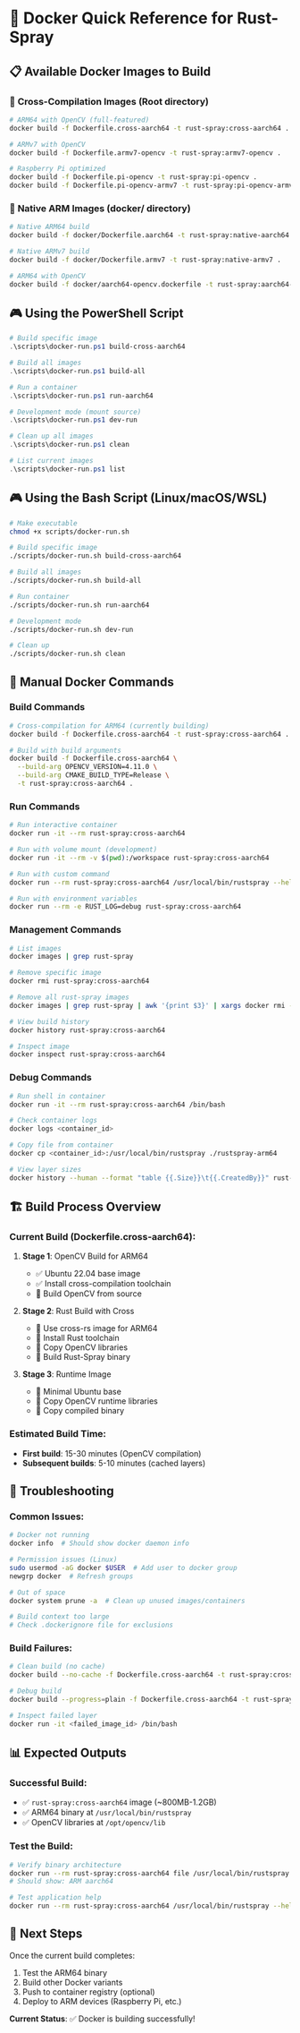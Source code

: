 # 🐳 Docker Quick Reference for Rust-Spray

## 📋 Available Docker Images to Build

### 🚀 **Cross-Compilation Images** (Root directory)
```bash
# ARM64 with OpenCV (full-featured)
docker build -f Dockerfile.cross-aarch64 -t rust-spray:cross-aarch64 .

# ARMv7 with OpenCV  
docker build -f Dockerfile.armv7-opencv -t rust-spray:armv7-opencv .

# Raspberry Pi optimized
docker build -f Dockerfile.pi-opencv -t rust-spray:pi-opencv .
docker build -f Dockerfile.pi-opencv-armv7 -t rust-spray:pi-opencv-armv7 .
```

### 🎯 **Native ARM Images** (docker/ directory)
```bash
# Native ARM64 build
docker build -f docker/Dockerfile.aarch64 -t rust-spray:native-aarch64 .

# Native ARMv7 build  
docker build -f docker/Dockerfile.armv7 -t rust-spray:native-armv7 .

# ARM64 with OpenCV
docker build -f docker/aarch64-opencv.dockerfile -t rust-spray:aarch64-opencv .
```

## 🎮 **Using the PowerShell Script**
```powershell
# Build specific image
.\scripts\docker-run.ps1 build-cross-aarch64

# Build all images
.\scripts\docker-run.ps1 build-all

# Run a container
.\scripts\docker-run.ps1 run-aarch64

# Development mode (mount source)
.\scripts\docker-run.ps1 dev-run

# Clean up all images
.\scripts\docker-run.ps1 clean

# List current images
.\scripts\docker-run.ps1 list
```

## 🎮 **Using the Bash Script** (Linux/macOS/WSL)
```bash
# Make executable
chmod +x scripts/docker-run.sh

# Build specific image
./scripts/docker-run.sh build-cross-aarch64

# Build all images
./scripts/docker-run.sh build-all

# Run container
./scripts/docker-run.sh run-aarch64

# Development mode
./scripts/docker-run.sh dev-run

# Clean up
./scripts/docker-run.sh clean
```

## 🔧 **Manual Docker Commands**

### Build Commands
```bash
# Cross-compilation for ARM64 (currently building)
docker build -f Dockerfile.cross-aarch64 -t rust-spray:cross-aarch64 .

# Build with build arguments
docker build -f Dockerfile.cross-aarch64 \
  --build-arg OPENCV_VERSION=4.11.0 \
  --build-arg CMAKE_BUILD_TYPE=Release \
  -t rust-spray:cross-aarch64 .
```

### Run Commands
```bash
# Run interactive container
docker run -it --rm rust-spray:cross-aarch64

# Run with volume mount (development)
docker run -it --rm -v $(pwd):/workspace rust-spray:cross-aarch64

# Run with custom command
docker run --rm rust-spray:cross-aarch64 /usr/local/bin/rustspray --help

# Run with environment variables
docker run --rm -e RUST_LOG=debug rust-spray:cross-aarch64
```

### Management Commands
```bash
# List images
docker images | grep rust-spray

# Remove specific image
docker rmi rust-spray:cross-aarch64

# Remove all rust-spray images
docker images | grep rust-spray | awk '{print $3}' | xargs docker rmi -f

# View build history
docker history rust-spray:cross-aarch64

# Inspect image
docker inspect rust-spray:cross-aarch64
```

### Debug Commands
```bash
# Run shell in container
docker run -it --rm rust-spray:cross-aarch64 /bin/bash

# Check container logs
docker logs <container_id>

# Copy file from container
docker cp <container_id>:/usr/local/bin/rustspray ./rustspray-arm64

# View layer sizes
docker history --human --format "table {{.Size}}\t{{.CreatedBy}}" rust-spray:cross-aarch64
```

## 🏗️ **Build Process Overview**

### Current Build (Dockerfile.cross-aarch64):
1. **Stage 1**: OpenCV Build for ARM64
   - ✅ Ubuntu 22.04 base image
   - ✅ Install cross-compilation toolchain  
   - 🔄 Build OpenCV from source
   
2. **Stage 2**: Rust Build with Cross
   - 🔄 Use cross-rs image for ARM64
   - 🔄 Install Rust toolchain
   - 🔄 Copy OpenCV libraries
   - 🔄 Build Rust-Spray binary

3. **Stage 3**: Runtime Image
   - 🔄 Minimal Ubuntu base
   - 🔄 Copy OpenCV runtime libraries
   - 🔄 Copy compiled binary

### Estimated Build Time:
- **First build**: 15-30 minutes (OpenCV compilation)
- **Subsequent builds**: 5-10 minutes (cached layers)

## 🐛 **Troubleshooting**

### Common Issues:
```bash
# Docker not running
docker info  # Should show docker daemon info

# Permission issues (Linux)
sudo usermod -aG docker $USER  # Add user to docker group
newgrp docker  # Refresh groups

# Out of space
docker system prune -a  # Clean up unused images/containers

# Build context too large
# Check .dockerignore file for exclusions
```

### Build Failures:
```bash
# Clean build (no cache)
docker build --no-cache -f Dockerfile.cross-aarch64 -t rust-spray:cross-aarch64 .

# Debug build
docker build --progress=plain -f Dockerfile.cross-aarch64 -t rust-spray:cross-aarch64 .

# Inspect failed layer
docker run -it <failed_image_id> /bin/bash
```

## 📊 **Expected Outputs**

### Successful Build:
- ✅ `rust-spray:cross-aarch64` image (~800MB-1.2GB)
- ✅ ARM64 binary at `/usr/local/bin/rustspray`
- ✅ OpenCV libraries at `/opt/opencv/lib`

### Test the Build:
```bash
# Verify binary architecture
docker run --rm rust-spray:cross-aarch64 file /usr/local/bin/rustspray
# Should show: ARM aarch64

# Test application help
docker run --rm rust-spray:cross-aarch64 /usr/local/bin/rustspray --help
```

## 🎯 **Next Steps**

Once the current build completes:
1. Test the ARM64 binary
2. Build other Docker variants
3. Push to container registry (optional)
4. Deploy to ARM devices (Raspberry Pi, etc.)

**Current Status**: ✅ Docker is building successfully!
